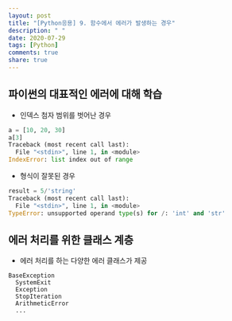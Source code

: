 ```yaml
---
layout: post
title: "[Python응용] 9. 함수에서 에러가 발생하는 경우"
description: " "
date: 2020-07-29
tags: [Python]
comments: true
share: true
---
```



## 파이썬의 대표적인 에러에 대해 학습
- 인덱스 첨자 범위를 벗어난 경우
```python
a = [10, 20, 30]
a[3]
Traceback (most recent call last):
  File "<stdin>", line 1, in <module>
IndexError: list index out of range
```
- 형식이 잘못된 경우
```python
result = 5/'string'
Traceback (most recent call last):
  File "<stdin>", line 1, in <module>
TypeError: unsupported operand type(s) for /: 'int' and 'str'
```
## 에러 처리를 위한 클래스 계층
- 에러 처리를 하는 다양한 에러 클래스가 제공
```
BaseException
  SystemExit
  Exception
  StopIteration
  ArithmeticError
  ...
```
